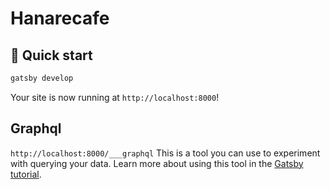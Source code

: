 # Hanarecafe

## 🚀 Quick start

```sh
gatsby develop
```

Your site is now running at `http://localhost:8000`!

## Graphql

`http://localhost:8000/___graphql` This is a tool you can use to experiment with querying your data. Learn more about using this tool in the [Gatsby tutorial](https://www.gatsbyjs.org/tutorial/part-five/#introducing-graphiql).
